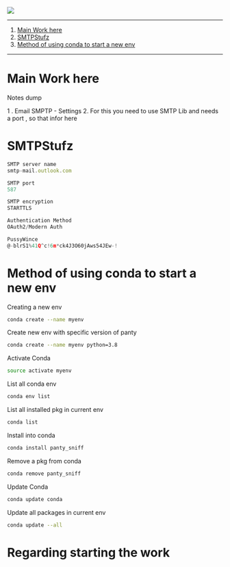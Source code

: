 
![](https://i.ibb.co/TggVJXg/image.png)

---

1. [Main Work here](#main-work-here)
2. [SMTPStufz](#smtpstufz)
3. [Method of using conda to start a new env](#method-of-using-conda-to-start-a-new-env)


---

# Main Work here 

Notes dump 

1 . Email SMPTP - Settings
2. For this you need to use SMTP Lib and needs a port , so that infor here

# SMTPStufz

```js
SMTP server name
smtp-mail.outlook.com

SMTP port
587

SMTP encryption
STARTTLS

Authentication Method
OAuth2/Modern Auth

PussyWince
@-blrS1%41Q^c!6m*ck4J3O60jAws54JEw-!
```

# Method of using conda to start a new env 

Creating a new env 
```sh
conda create --name myenv
```
Create new env with specific version of panty 
```sh 
conda create --name myenv python=3.8
```

Activate Conda 
```sh 
source activate myenv
```

List all conda env
```sh 
conda env list
```
List all installed pkg in current env
```sh 
conda list
```

Install into conda 
```sh 
conda install panty_sniff
```
Remove a pkg from conda 
```sh 
conda remove panty_sniff
```

Update Conda 
```sh
conda update conda
```

Update all packages in current env
```sh 
conda update --all
```

# Regarding starting the work 

